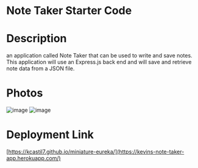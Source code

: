 # Note Taker Starter Code
# Description
an application called Note Taker that can be used to write and save notes. This application will use an Express.js back end and will save and retrieve note data from a JSON file.
# Photos
![image](https://user-images.githubusercontent.com/8552152/172083897-b62cdd58-ea09-47dd-84e4-52d02a0054c6.png)
![image](https://user-images.githubusercontent.com/8552152/172083948-8a5aaead-d117-43f3-b685-364c50c595a0.png)

# Deployment Link
[https://kcastil7.github.io/miniature-eureka/](https://kevins-note-taker-app.herokuapp.com/)
